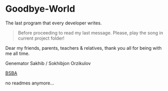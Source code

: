 Goodbye-World
=============

The last program that every developer writes.

> Before proceeding to read my last message. Please, play the song in current project folder!

Dear my friends, parents, teachers & relatives, thank you all for being with me all time.

Genemator Sakhib / Sokhibjon Orzikulov

<a href="https://bsba.uz/genemator">BSBA</a>

no readmes anymore...